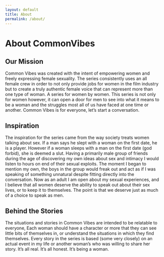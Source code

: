 ```yaml
---
layout: default
title: About
permalink: /about/
---
```

<h1>About <span class="pink">Common</span><span class="blue">Vibes</span></h1>

<div class="bg-lightblue border-purple mb-50 mt-10">
<h2 class="pink">Our Mission</h2>
<p class="pt-0">
Common Vibes was created with the intent of empowering women and freely expressing female sexuality. The series consistently uses an all female crew in order to not only provide jobs for women in the film industry but to create a truly authentic female voice that can represent more than one type of woman. A series for women by women. This series is not only for women however, it can open a door for men to see into what it means to be a woman and the struggles most all of us have faced at one time or another. Common Vibes is for everyone, let’s start a conversation.

</p>

<h2 class="blue">Inspiration</h2>
<p class="pt-0">
    The inspiration for the series came from the way society treats women talking about sex. If a man says he slept with a woman on the first date, he is a player. However if a woman sleeps with a man on the first date (god forbid), she is deemed a slut. Having a primarily male group of friends during the age of discovering my own ideas about sex and intimacy I would listen to hours on end of their sexual exploits. The moment I began to mention my own, the boys in the group would freak out and act as if I was speaking of something unnatural despite fitting directly into the conversation. Now as an adult I am open about my sexual experiences, and I believe that all women deserve the ability to speak out about their sex lives, or to keep it to themselves. The point is that we deserve just as much of a choice to speak as men.

</p>

<h2 class="red">Behind the Stories</h2>
<p class="pt-0">
    The situations and stories in Common Vibes are intended to be relatable to everyone, Each woman should have a character or more that they can see little bits of themselves in, or understand the situations in which they find themselves. Every story in the series is based (some very closely) on an actual event in my life or another woman’s who was willing to share her story. It’s all real. It’s all honest. It’s being a woman.

</p>

</div>